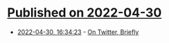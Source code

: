 # [Published on 2022-04-30](index.md)

* [2022-04-30, 16:34:23](https://news.ycombinator.com/item?id=31217209) - [On Twitter, Briefly](https://theconvivialsociety.substack.com/p/on-twitter-briefly)
